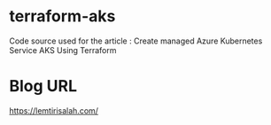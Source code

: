 # terraform-aks
Code source used for the article : Create managed Azure Kubernetes Service AKS Using Terraform

# Blog URL
https://lemtirisalah.com/